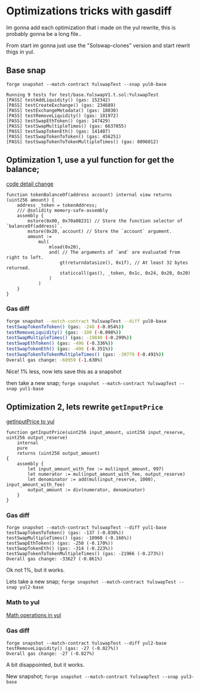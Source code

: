 # Optimizations tricks with gasdiff

Im gonna add each optimization that i made on the yul rewrite, this is probably gonna be a long file..

From start im gonna just use the "Solswap-clones" version and start rewrit thigs in yul.

## Base snap
`forge snapshot --match-contract YulswapTest --snap yul0-base`

```
Running 9 tests for test/base.YulswapV1.t.sol:YulswapTest
[PASS] testAddLiquidity() (gas: 152342)
[PASS] testCreateExchange() (gas: 234689)
[PASS] testExchangeMetadata() (gas: 18030)
[PASS] testRemoveLiquidity() (gas: 101972)
[PASS] testSwapEthToken() (gas: 147429)
[PASS] testSwapMultipleTimes() (gas: 6637055)
[PASS] testSwapTokenEth() (gas: 141487)
[PASS] testSwapTokenToToken() (gas: 456251)
[PASS] testSwapTokenToTokenMultipleTimes() (gas: 8096012)
```

## Optimization 1, use a yul function for get the balance;

[code detail change](https://github.com/eugenioclrc/yulswap/commit/19d193cd5967d659babd14b4480cd98273a6bb26)
```solidity
function tokenBalanceOf(address account) internal view returns (uint256 amount) {
    address _token = tokenAddress;
    /// @solidity memory-safe-assembly
    assembly {
        mstore(0x00, 0x70a08231) // Store the function selector of `balanceOf(address)`.
        mstore(0x20, account) // Store the `account` argument.
        amount :=
            mul(
                mload(0x20),
                and( // The arguments of `and` are evaluated from right to left.
                    gt(returndatasize(), 0x1f), // At least 32 bytes returned.
                    staticcall(gas(), _token, 0x1c, 0x24, 0x20, 0x20)
                )
            )
    }
}
```

### Gas diff

```sh
forge snapshot --match-contract YulswapTest --diff yul0-base
testSwapTokenToToken() (gas: -248 (-0.054%)) 
testRemoveLiquidity() (gas: -100 (-0.098%)) 
testSwapMultipleTimes() (gas: -19840 (-0.299%)) 
testSwapEthToken() (gas: -496 (-0.336%)) 
testSwapTokenEth() (gas: -496 (-0.351%)) 
testSwapTokenToTokenMultipleTimes() (gas: -39779 (-0.491%)) 
Overall gas change: -60959 (-1.630%)
```
Nice! 1% less, now lets save this as a snapshot

then take a new snap;
`forge snapshot --match-contract YulswapTest --snap yul1-base`


## Optimization 2, lets rewrite `getInputPrice`

[getInputPrice to yul](https://github.com/eugenioclrc/yulswap/commit/4e28b85e25d99230fd6309979b111d12bc7c7e10)

```solidity
function getInputPrice(uint256 input_amount, uint256 input_reserve, uint256 output_reserve)
    internal
    pure
    returns (uint256 output_amount)
{
    assembly {
        let input_amount_with_fee := mul(input_amount, 997)
        let numerator := mul(input_amount_with_fee, output_reserve)
        let denominator := add(mul(input_reserve, 1000), input_amount_with_fee)
        output_amount := div(numerator, denominator)
    }
}
```

### Gas diff

```
forge snapshot --match-contract YulswapTest --diff yul1-base
testSwapTokenToToken() (gas: -137 (-0.030%)) 
testSwapMultipleTimes() (gas: -10960 (-0.166%)) 
testSwapEthToken() (gas: -250 (-0.170%)) 
testSwapTokenEth() (gas: -314 (-0.223%)) 
testSwapTokenToTokenMultipleTimes() (gas: -21966 (-0.273%)) 
Overall gas change: -33627 (-0.861%)
```

Ok not 1%, but it works.

Lets take a new snap;
`forge snapshot --match-contract YulswapTest --snap yul2-base`

### Math to yul

[Math operations in yul](https://github.com/eugenioclrc/yulswap/commit/70f7411fbb1aa0f76ae25f61745687165ea0eb31)


### Gas diff

```
forge snapshot --match-contract YulswapTest --diff yul2-base
testRemoveLiquidity() (gas: -27 (-0.027%)) 
Overall gas change: -27 (-0.027%)
```

A bit disappointed, but it works.

New snapshot;
`forge snapshot --match-contract YulswapTest --snap yul3-base`
